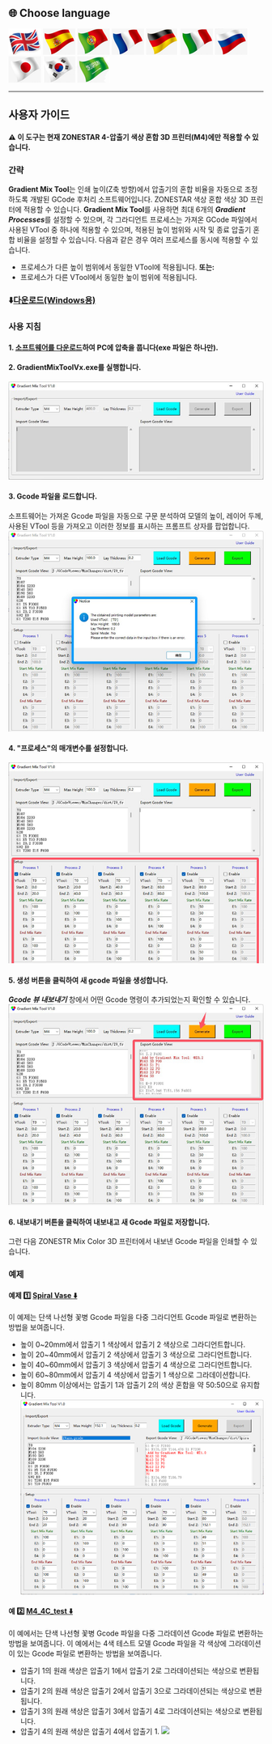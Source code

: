 
## <a id="choose-language">:globe_with_meridians: Choose language </a>
[![](../../lanpic/EN.png)](./readme.md)
[![](../../lanpic/ES.png)](./readme-es.md)
[![](../../lanpic/PT.png)](./readme-pt.md)
[![](../../lanpic/FR.png)](./readme-fr.md)
[![](../../lanpic/DE.png)](./readme-de.md)
[![](../../lanpic/IT.png)](./readme-it.md)
[![](../../lanpic/RU.png)](./readme-ru.md)
[![](../../lanpic/JP.png)](./readme-jp.md)
[![](../../lanpic/KR.png)](./readme-kr.md)
[![](../../lanpic/SA.png)](./readme-sa.md)

----
## 사용자 가이드
#### :warning: 이 도구는 현재 ZONESTAR 4-압출기 색상 혼합 3D 프린터(M4)에만 적용할 수 있습니다.
### 간략
**Gradient Mix Tool**는 인쇄 높이(Z축 방향)에서 압출기의 혼합 비율을 자동으로 조정하도록 개발된 GCode 후처리 소프트웨어입니다. ZONESTAR 색상 혼합 색상 3D 프린터에 적용할 수 있습니다.
**Gradient Mix Tool**를 사용하면 최대 6개의 ***Gradient Processes***를 설정할 수 있으며, 각 그라디언트 프로세스는 가져온 GCode 파일에서 사용된 VTool 중 하나에 적용할 수 있으며, 적용된 높이 범위와 시작 및 종료 압출기 혼합 비율을 설정할 수 있습니다. 다음과 같은 경우 여러 프로세스를 동시에 적용할 수 있습니다.
- 프로세스가 다른 높이 범위에서 동일한 VTool에 적용됩니다.
**또는:**
- 프로세스가 다른 VTool에서 동일한 높이 범위에 적용됩니다.
### :arrow_down:[다운로드(Windows용)](GradientMixToolV1.zip)
### 사용 지침
#### 1. [소프트웨어를 다운로드](GradientMixToolV1.zip)하여 PC에 압축을 풉니다(exe 파일은 하나만).
#### 2. GradientMixToolVx.exe를 실행합니다.
![](1.jpg)
#### 3. Gcode 파일을 로드합니다.
소프트웨어는 가져온 Gcode 파일을 자동으로 구문 분석하여 모델의 높이, 레이어 두께, 사용된 VTool 등을 가져오고 이러한 정보를 표시하는 프롬프트 상자를 팝업합니다.
![](2.jpg)
#### 4. "프로세스"의 매개변수를 설정합니다.
![](3.jpg)
#### 5. 생성 버튼을 클릭하여 새 gcode 파일을 생성합니다.
***Gcode 뷰 내보내기*** 창에서 어떤 Gcode 명령이 추가되었는지 확인할 수 있습니다.
![](4.jpg)
#### 6. 내보내기 버튼을 클릭하여 내보내고 새 Gcode 파일로 저장합니다.
그런 다음 ZONESTR Mix Color 3D 프린터에서 내보낸 Gcode 파일을 인쇄할 수 있습니다.
### 예제
#### 예제 :one: [Spiral Vase :arrow_down:](./SpiralVase.zip)
이 예제는 단색 나선형 꽃병 Gcode 파일을 다중 그라디언트 Gcode 파일로 변환하는 방법을 보여줍니다.
- 높이 0~20mm에서 압출기 1 색상에서 압출기 2 색상으로 그라디언트합니다.
- 높이 20~40mm에서 압출기 2 색상에서 압출기 3 색상으로 그라디언트합니다.
- 높이 40~60mm에서 압출기 3 색상에서 압출기 4 색상으로 그라디언트합니다.
- 높이 60~80mm에서 압출기 4 색상에서 압출기 1 색상으로 그라데이션합니다.
- 높이 80mm 이상에서는 압출기 1과 압출기 2의 색상 혼합을 약 50:50으로 유지합니다.
![](./SpiralVase.jpg)
#### 예 :two: [M4_4C_test :arrow_down:](./M4_4C_test.zip)
이 예에서는 단색 나선형 꽃병 Gcode 파일을 다중 그라데이션 Gcode 파일로 변환하는 방법을 보여줍니다.
이 예에서는 4색 테스트 모델 Gcode 파일을 각 색상에 그라데이션이 있는 Gcode 파일로 변환하는 방법을 보여줍니다.
- 압출기 1의 원래 색상은 압출기 1에서 압출기 2로 그라데이션되는 색상으로 변환됩니다.
- 압출기 2의 원래 색상은 압출기 2에서 압출기 3으로 그라데이션되는 색상으로 변환됩니다.
- 압출기 3의 원래 색상은 압출기 3에서 압출기 4로 그라데이션되는 색상으로 변환됩니다.
- 압출기 4의 원래 색상은 압출기 4에서 압출기 1.
![](./M4-4C-테스트.jpg)